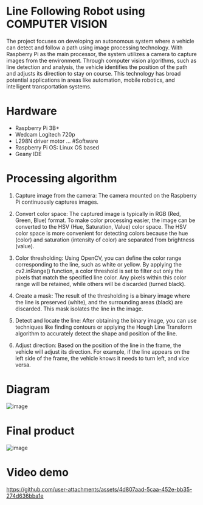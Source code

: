# Line Following Robot using COMPUTER VISION
  The project focuses on developing an autonomous system where a vehicle can detect and follow a path using image processing technology. With Raspberry Pi as the main processor, the system utilizes a camera to capture images from the environment. Through computer vision algorithms, such as line detection and analysis, the vehicle identifies the position of the path and adjusts its direction to stay on course. This technology has broad potential applications in areas like automation, mobile robotics, and intelligent transportation systems.
# Hardware
  * Raspberry Pi 3B+
  * Wedcam Logitech 720p
  * L298N driver motor ...
#Software
  * Raspberry Pi OS: Linux OS based
  * Geany IDE
# Processing algorithm

1. Capture image from the camera: The camera mounted on the Raspberry Pi continuously captures images.

2. Convert color space: The captured image is typically in RGB (Red, Green, Blue) format. To make color processing easier, the image can be converted to the HSV (Hue, Saturation, Value) color space. The HSV color space is more convenient for detecting colors because the hue (color) and saturation (intensity of color) are separated from brightness (value).

3. Color thresholding: Using OpenCV, you can define the color range corresponding to the line, such as white or yellow. By applying the cv2.inRange() function, a color threshold is set to filter out only the pixels that match the specified line color. Any pixels within this color range will be retained, while others will be discarded (turned black).

4. Create a mask: The result of the thresholding is a binary image where the line is preserved (white), and the surrounding areas (black) are discarded. This mask isolates the line in the image.

5. Detect and locate the line: After obtaining the binary image, you can use techniques like finding contours or applying the Hough Line Transform algorithm to accurately detect the shape and position of the line.

6. Adjust direction: Based on the position of the line in the frame, the vehicle will adjust its direction. For example, if the line appears on the left side of the frame, the vehicle knows it needs to turn left, and vice versa.
# Diagram
![image](https://github.com/user-attachments/assets/2827a8e6-e9e2-4b06-88a8-40bd66877731)
# Final product
![image](https://github.com/user-attachments/assets/4f5d167e-b2b5-41b0-97f3-0e46d5c04484)
# Video demo
https://github.com/user-attachments/assets/4d807aad-5caa-452e-bb35-274d636bba1e




